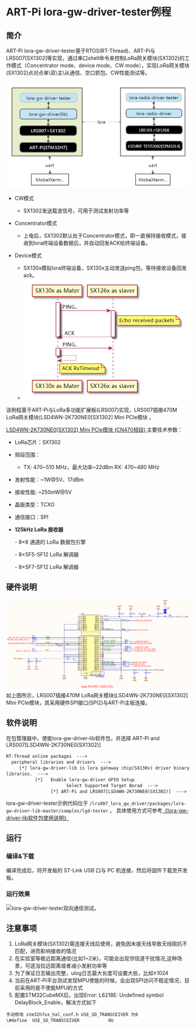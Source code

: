 # ART-Pi  lora-gw-driver-tester例程

## 简介

ART-Pi lora-gw-driver-tester基于RTOS(RT-Thread)、ART-Pi与LRS007[SX1302]等实现，通过串口shell命令来控制LoRa网关模块(SX1302)的工作模式（Concentrator mode、device mode、CW mode），实现LoRa网关模块(SX1302)点对点单\双\主\从通信、空口抓包、CW性能测试等。

![lgd-function-block](./figures/lrs007-lgd-function-block.png)

- CW模式

  - SX1302发送载波信号，可用于测试发射功率等

- Concentrator模式

  - 上电后，SX1302默认处于Concentrator模式，即一直保持接收模式，接收到lora终端设备数据后，并自动回发ACK给终端设备。

- Device模式

  - SX130x模拟lora终端设备，SX130x主动发送ping包，等待接收设备回发ack。
  - ![lgd-ping](./figures/lgd-ping-testflow.png)

该例程基于ART-Pi与LoRa多功能扩展板(LRS007)实现，LRS007插接470M LoRa网关模块(LSD4WN-2K730NE0[SX1302] Mini PCIe模块 。

[LSD4WN-2K730NE0[SX1302] Mini PCIe模块 (CN470频段) ](http://wsn.lierda.com/index.php/Home/product/detail/id/100.html)主要技术参数：

- LoRa芯片：SX1302

- 频段范围：

  - TX: 470~510 MHz，最大功率~22dBm
    RX: 470~480 MHz

- 发射性能：~1W@5V、17dBm

- 接收性能:  ~250mW@5V

- 晶振类型：TCXO

- 通信接口：SPI

- **125kHz LoRa 接收器**

  \- 8×8 通道的 LoRa 数据包引擎

  \- 8×SF5-SF12 LoRa 解调器

  \- 8×SF7-SF12 LoRa 解调器

## 硬件说明
<img src="./figures/lrs007-mini_pcie-sx1302-sch.png" alt="SX1302 PCIe模块接口" style="zoom: 50%;" />
如上图所示，LRS007插接470M LoRa网关模块(LSD4WN-2K730NE0[SX1302] Mini PCIe模块，其采用硬件SPI接口(SPI2)与ART-Pi主板连接。

## 软件说明

在包管理器中，使能lora-gw-driver-lib软件包，并选择 ART-Pi and LRS007[LSD4WN-2K730NE0(SX1302)]

```
RT-Thread online packages  --->
  peripheral libraries and drivers  --->
     [*] lora-gw-driver-lib is lora gateway chip(SX130x) driver binary libraries.  --->	
    	   [*]   Enable lora-gw-driver GPIO Setup                                              
                       Select Supported Target Borad  --->
        		 [*] ART-Pi and LRS007[LSD4WN-2K730NE0(SX1302)]  --->
```

lora-gw-driver-tester示例代码位于 `/lrs007_lora_gw_driver/packages/lora-gw-driver-lib-master/samples/lgd-tester` 。
具体使用方式可参考[《lora-gw-driver-lib软件包使用说明》](https://github.com/Forest-Rain/lora-gw-driver-lib/tree/master/docs)


## 运行
### 编译&下载

编译完成后，将开发板的 ST-Link USB 口与 PC 机连接，然后将固件下载至开发板。

### 运行效果

![lora-gw-driver-tester双向通信测试](./figures/lgd-shell-sx1302-device-mode.gif)。

## 注意事项

1. LoRa网关模块(SX1302)需连接天线后使用，避免因未接天线导致天线阻抗不匹配，进而影响接收的情况
2. 在实验室等极近距离通信(比如1~2米)，可能会出现邻信道干扰情况,这种场景，可适当拉远距离或者减小发射功率等
3. 为了保证日志输出完整，ulog日志最大长度可设置大些，比如≥1024
4. 当前在ART-Pi平台测试发现MPU使能的时候，会出现SPI访问不稳定情况，目前采用的是不使能MPU的方式
5. 配置STM32CubeMX后，出现Error: L6218E: Undefined symbol DelayBlock_Enable，解决方式如下

```
手动修改 stm32h7xx_hal_conf.h USE_SD_TRANSCEIVER 为0
\#define  USE_SD_TRANSCEIVER           0U  
```